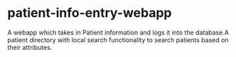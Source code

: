 # patient-info-entry-webapp
A webapp which takes in Patient information and logs it into the database.A patient directory with local search functionality to search patients based on their attributes.